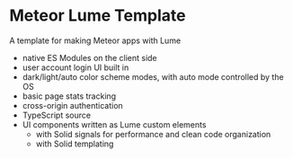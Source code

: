 # Meteor Lume Template

A template for making Meteor apps with Lume

- native ES Modules on the client side
- user account login UI built in
- dark/light/auto color scheme modes, with auto mode controlled by the OS
- basic page stats tracking
- cross-origin authentication
- TypeScript source
- UI components written as Lume custom elements
  - with Solid signals for performance and clean code organization
  - with Solid templating

